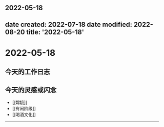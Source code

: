 2022-05-18
---
date created: 2022-07-18
date modified: 2022-08-20
title: '2022-05-18'
---

# 2022-05-18

## 今天的工作日志

## 今天的灵感或闪念

- [[嫦娥]]
- [[有闲阶级]]
- [[喝酒文化]]
---
